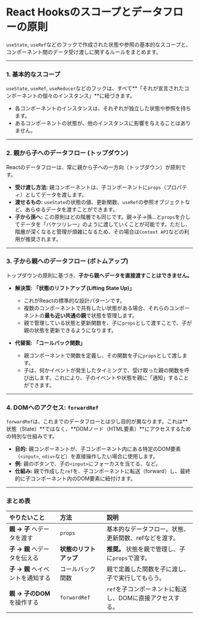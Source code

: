 # React Hooksのスコープとデータフローの原則

`useState`, `useRef`などのフックで作成された状態や参照の基本的なスコープと、コンポーネント間のデータ受け渡しに関するルールをまとめます。

---

### 1. 基本的なスコープ

`useState`, `useRef`, `useReducer`などのフックは、すべて**「それが宣言されたコンポーネントの個々のインスタンス」**に紐づきます。

- 各コンポーネントのインスタンスは、それぞれが独立した状態や参照を持ちます。
- あるコンポーネントの状態が、他のインスタンスに影響を与えることはありません。

---

### 2. 親から子へのデータフロー (トップダウン)

Reactのデータフローは、常に親から子への一方向（トップダウン）が原則です。

- **受け渡し方法:** 親コンポーネントは、子コンポーネントに`props`（プロパティ）としてデータを渡します。
- **渡せるもの:** `useState`の状態の値、更新関数、`useRef`の参照オブジェクトなど、あらゆるデータを渡すことができます。
- **子から孫へ:** この原則はどの階層でも同じです。親→子→孫...と`props`を介してデータを「バケツリレー」のように渡していくことが可能です。ただし、階層が深くなると管理が煩雑になるため、その場合は`Context API`などの利用が推奨されます。

---

### 3. 子から親へのデータフロー (ボトムアップ)

トップダウンの原則に基づき、**子から親へデータを直接渡すことはできません。**

- **解決策: 「状態のリフトアップ (Lifting State Up)」**
  - これがReactの標準的な設計パターンです。
  - 複数のコンポーネントで共有したい状態がある場合、それらのコンポーネントの**最も近い共通の親**で状態を管理します。
  - 親で管理している状態と更新関数を、子に`props`として渡すことで、子が親の状態を更新できるようになります。

- **代替案: 「コールバック関数」**
  - 親コンポーネントで関数を定義し、その関数を子に`props`として渡します。
  - 子は、何かイベントが発生したタイミングで、受け取った親の関数を呼び出します。これにより、子のイベントや状態を親に「通知」することができます。

---

### 4. DOMへのアクセス: `forwardRef`

`forwardRef`は、これまでのデータフローとは少し目的が異なります。これは**状態（State）**ではなく、**DOMノード（HTML要素）**にアクセスするための特別な仕組みです。

- **目的:** 親コンポーネントが、子コンポーネント内にある特定のDOM要素（`<input>`, `<div>`など）を直接操作したい場合に使用します。
- **例:** 親のボタンで、子の`<input>`にフォーカスを当てる、など。
- **仕組み:** 親で作成した`ref`を、子コンポーネントに転送（forward）し、最終的に子コンポーネント内のDOM要素に紐付けます。

---

### まとめ表

| やりたいこと | 方法 | 説明 |
| :--- | :--- | :--- |
| **親 → 子** へデータを渡す | `props` | 基本的なデータフロー。状態、更新関数、refなどを渡す。 |
| **子 → 親** へデータを伝える | **状態のリフトアップ** | **推奨。** 状態を親で管理し、子に`props`で渡す。 |
| **子 → 親** へイベントを通知する | コールバック関数 | 親で定義した関数を子に渡し、子で実行してもらう。 |
| **親 → 子のDOM** を操作する | `forwardRef` | `ref`を子コンポーネントに転送し、DOMに直接アクセスする。 |
